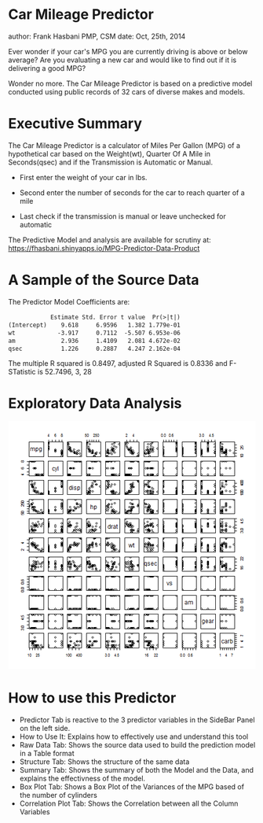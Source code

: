Car Mileage Predictor
========================================================
author: Frank Hasbani PMP, CSM
date: Oct, 25th, 2014

Ever wonder if your car's MPG you are currently driving is above or below average?
Are you evaluating a new car and would like to find out if it is delivering a good MPG?

Wonder no more. The Car Mileage Predictor is based on a predictive model conducted using public records of 32 cars of diverse makes and models. 

Executive Summary 
========================================================

The Car Mileage Predictor is a calculator of Miles Per Gallon (MPG) of a hypothetical car based on the Weight(wt), Quarter Of A Mile in Seconds(qsec) and if the Transmission is Automatic or Manual.

- First enter the weight of your car in lbs.

- Second enter the number of seconds for the car to reach quarter of a mile

- Last check if the transmission is manual or leave unchecked for automatic

The Predictive Model and analysis are available for scrutiny at: https://fhasbani.shinyapps.io/MPG-Predictor-Data-Product

A Sample of the Source Data
========================================================
The Predictor Model Coefficients are:

```
            Estimate Std. Error t value  Pr(>|t|)
(Intercept)    9.618     6.9596   1.382 1.779e-01
wt            -3.917     0.7112  -5.507 6.953e-06
am             2.936     1.4109   2.081 4.672e-02
qsec           1.226     0.2887   4.247 2.162e-04
```
The multiple R squared is 0.8497, adjusted R Squared is 0.8336 and F-STatistic is 52.7496, 3, 28


Exploratory Data Analysis
========================================================

![plot of chunk unnamed-chunk-2](index-figure/unnamed-chunk-2.png) 


How to use this Predictor 
========================================================
- Predictor Tab is reactive to the 3 predictor variables in the SideBar Panel on the left side. 
- How to Use It: Explains how to effectively use and understand this tool 
- Raw Data Tab: Shows the source data used to build the prediction model in a Table format
- Structure Tab: Shows the structure of the same data
- Summary Tab: Shows the summary of both the Model and the Data, and explains the effectivness of the model.
- Box Plot Tab: Shows a Box Plot of the Variances of the MPG based of the number of cylinders
- Correlation Plot Tab: Shows the Correlation between all the Column Variables
